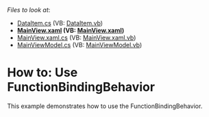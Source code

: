 <!-- default file list -->
*Files to look at*:

* [DataItem.cs](./CS/FunctionBindingExample/Common/DataItem.cs) (VB: [DataItem.vb](./VB/FunctionBindingExample/Common/DataItem.vb))
* **[MainView.xaml](./CS/FunctionBindingExample/View/MainView.xaml) (VB: [MainView.xaml](./VB/FunctionBindingExample/View/MainView.xaml))**
* [MainView.xaml.cs](./CS/FunctionBindingExample/View/MainView.xaml.cs) (VB: [MainView.xaml.vb](./VB/FunctionBindingExample/View/MainView.xaml.vb))
* [MainViewModel.cs](./CS/FunctionBindingExample/ViewModel/MainViewModel.cs) (VB: [MainViewModel.vb](./VB/FunctionBindingExample/ViewModel/MainViewModel.vb))
<!-- default file list end -->
# How to: Use FunctionBindingBehavior


This example demonstrates how to use the FunctionBindingBehavior.

<br/>


